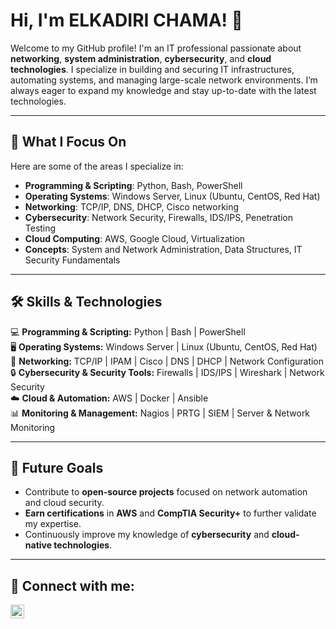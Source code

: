 # Hi, I'm ELKADIRI CHAMA! 👋

Welcome to my GitHub profile! I'm an IT professional passionate about **networking**, **system administration**, **cybersecurity**, and **cloud technologies**. I specialize in building and securing IT infrastructures, automating systems, and managing large-scale network environments. I’m always eager to expand my knowledge and stay up-to-date with the latest technologies.

---

## 🌱 What I Focus On

Here are some of the areas I specialize in:

- **Programming & Scripting**: Python, Bash, PowerShell  
- **Operating Systems**: Windows Server, Linux (Ubuntu, CentOS, Red Hat)  
- **Networking**: TCP/IP, DNS, DHCP, Cisco networking  
- **Cybersecurity**: Network Security, Firewalls, IDS/IPS, Penetration Testing  
- **Cloud Computing**: AWS, Google Cloud, Virtualization  
- **Concepts**: System and Network Administration, Data Structures, IT Security Fundamentals

---

## 🛠️ Skills & Technologies  

💻 **Programming & Scripting:** Python | Bash | PowerShell  
🖥️ **Operating Systems:** Windows Server | Linux (Ubuntu, CentOS, Red Hat)  
📡 **Networking:** TCP/IP | IPAM | Cisco | DNS | DHCP | Network Configuration  
🔒 **Cybersecurity & Security Tools:** Firewalls | IDS/IPS | Wireshark | Network Security  
☁️ **Cloud & Automation:** AWS | Docker | Ansible  
📊 **Monitoring & Management:** Nagios | PRTG | SIEM | Server & Network Monitoring

---

## 🚀 Future Goals

- Contribute to **open-source projects** focused on network automation and cloud security.
- **Earn certifications** in **AWS** and **CompTIA Security+** to further validate my expertise.
- Continuously improve my knowledge of **cybersecurity** and **cloud-native technologies**.

---

<h2> 🤳 Connect with me:</h2>


[<img align="left" alt="ELKADIRI CHAMA | LinkedIn" width="22px" src="https://cdn.jsdelivr.net/npm/simple-icons@v3/icons/linkedin.svg" />][linkedin]


[linkedin]: https://www.linkedin.com/in/chama-elkadiri-908b48340/

